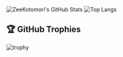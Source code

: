 ![ZeeKotomori's GitHub Stats](https://github-readme-stats.vercel.app/api?username=ZeeKotomori&show_icons=true&theme=radical&card_width=500)
![Top Langs](https://github-readme-stats.vercel.app/api/top-langs/?username=ZeeKotomori&layout=compact&theme=radical&card_width=500&langs_count=8)
## 🏆 GitHub Trophies  
![trophy](https://github-profile-trophy.vercel.app/?username=ZeeKotomori&theme=dracula&margin-w=10)
